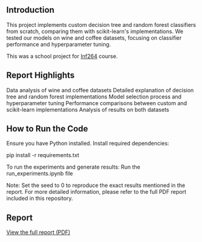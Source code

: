 ## Introduction
This project implements custom decision tree and random forest classifiers from scratch, comparing them with scikit-learn's implementations. We tested our models on wine and coffee datasets, focusing on classifier performance and hyperparameter tuning. 

This was a school project for [Inf264](https://www4.uib.no/emner/INF264) course.


## Report Highlights

Data analysis of wine and coffee datasets
Detailed explanation of decision tree and random forest implementations
Model selection process and hyperparameter tuning
Performance comparisons between custom and scikit-learn implementations
Analysis of results on both datasets


## How to Run the Code

Ensure you have Python installed.
Install required dependencies:

pip install -r requirements.txt

To run the experiments and generate results:
Run the run_experiments.ipynb file



Note: Set the seed to 0 to reproduce the exact results mentioned in the report.
For more detailed information, please refer to the full PDF report included in this repository.


## Report

[View the full report (PDF)](Report.pdf)
